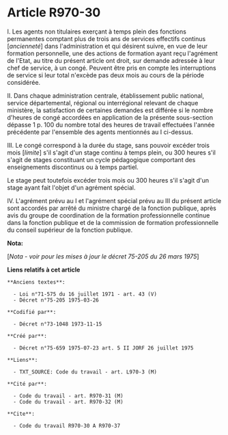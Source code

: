 # Article R970-30

I. Les agents non titulaires exerçant à temps plein des fonctions permanentes comptant plus de trois ans de services
effectifs continus [*ancienneté*] dans l'administration et qui désirent suivre, en vue de leur formation personnelle, une des
actions de formation ayant reçu l'agrément de l'Etat, au titre du présent article ont droit, sur demande adressée à leur chef
de service, à un congé. Peuvent être pris en compte les interruptions de service si leur total n'excède pas deux mois au
cours de la période considérée.

II. Dans chaque administration centrale, établissement public national, service départemental, régional ou interrégional
relevant de chaque ministère, la satisfaction de certaines demandes est différée si le nombre d'heures de congé accordées en
application de la présente sous-section dépasse 1 p. 100 du nombre total des heures de travail effectuées l'année précédente
par l'ensemble des agents mentionnés au I ci-dessus.

III. Le congé correspond à la durée du stage, sans pouvoir excéder trois mois [*limite*] s'il s'agit d'un stage continu à
temps plein, ou 300 heures s'il s'agit de stages constituant un cycle pédagogique comportant des enseignements discontinus ou
à temps partiel.

Le stage peut toutefois excéder trois mois ou 300 heures s'il s'agit d'un stage ayant fait l'objet d'un agrément spécial.

IV. L'agrément prévu au I et l'agrément spécial prévu au III du présent article sont accordés par arrêté du ministre chargé
de la fonction publique, après avis du groupe de coordination de la formation professionnelle continue dans la fonction
publique et de la commission de formation professionnelle du conseil supérieur de la fonction publique.

**Nota:**

[*Nota - voir pour les mises à jour le décret 75-205 du 26 mars 1975*]

**Liens relatifs à cet article**

	**Anciens textes**:

	  - Loi n°71-575 du 16 juillet 1971 - art. 43 (V)
	  - Décret n°75-205 1975-03-26

	**Codifié par**:

	  - Décret n°73-1048 1973-11-15

	**Créé par**:

	  - Décret n°75-659 1975-07-23 art. 5 II JORF 26 juillet 1975

	**Liens**:

	  - TXT_SOURCE: Code du travail - art. L970-3 (M)

	**Cité par**:

	  - Code du travail - art. R970-31 (M)
	  - Code du travail - art. R970-32 (M)

	**Cite**:

	  - Code du travail R970-30 A R970-37

